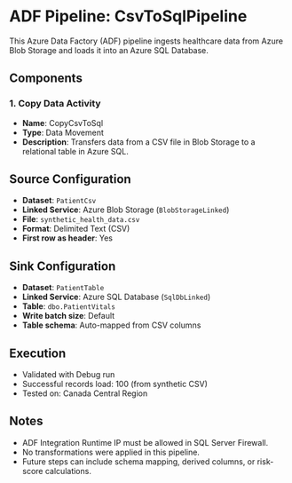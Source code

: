 
# ADF Pipeline: CsvToSqlPipeline

This Azure Data Factory (ADF) pipeline ingests healthcare data from Azure Blob Storage and loads it into an Azure SQL Database.

## Components

### 1. **Copy Data Activity**
- **Name**: CopyCsvToSql
- **Type**: Data Movement
- **Description**: Transfers data from a CSV file in Blob Storage to a relational table in Azure SQL.

## Source Configuration

- **Dataset**: `PatientCsv`
- **Linked Service**: Azure Blob Storage (`BlobStorageLinked`)
- **File**: `synthetic_health_data.csv`
- **Format**: Delimited Text (CSV)
- **First row as header**: Yes

## Sink Configuration

- **Dataset**: `PatientTable`
- **Linked Service**: Azure SQL Database (`SqlDbLinked`)
- **Table**: `dbo.PatientVitals`
- **Write batch size**: Default
- **Table schema**: Auto-mapped from CSV columns

## Execution

- Validated with Debug run
- Successful records load: 100 (from synthetic CSV)
- Tested on: Canada Central Region

## Notes

- ADF Integration Runtime IP must be allowed in SQL Server Firewall.
- No transformations were applied in this pipeline.
- Future steps can include schema mapping, derived columns, or risk-score calculations.
